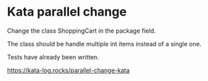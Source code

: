 # Kata parallel change 

Change the class ShoppingCart in the package field.

The class should be handle multiple int items instead of a single one.

Tests have already been written.

https://kata-log.rocks/parallel-change-kata

